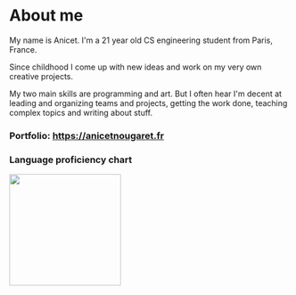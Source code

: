 # About me

My name is Anicet. I'm a 21 year old CS engineering student from Paris, France.

Since childhood I come up with new ideas and work on my very own creative projects.

My two main skills are programming and art. But I often hear I'm decent at leading and organizing teams and projects,
getting the work done, teaching complex topics and writing about stuff.

### Portfolio: https://anicetnougaret.fr
  
### Language proficiency chart


<img
  height="200"
  src="https://cr-skills-chart-widget.azurewebsites.net/api/api?username=anicetngrt&skills=JavaScript,TypeScript,Rust,Python,HTML,CSS,C%2B%2B,C,Java,Elixir,Svelte&width=640"
/>
